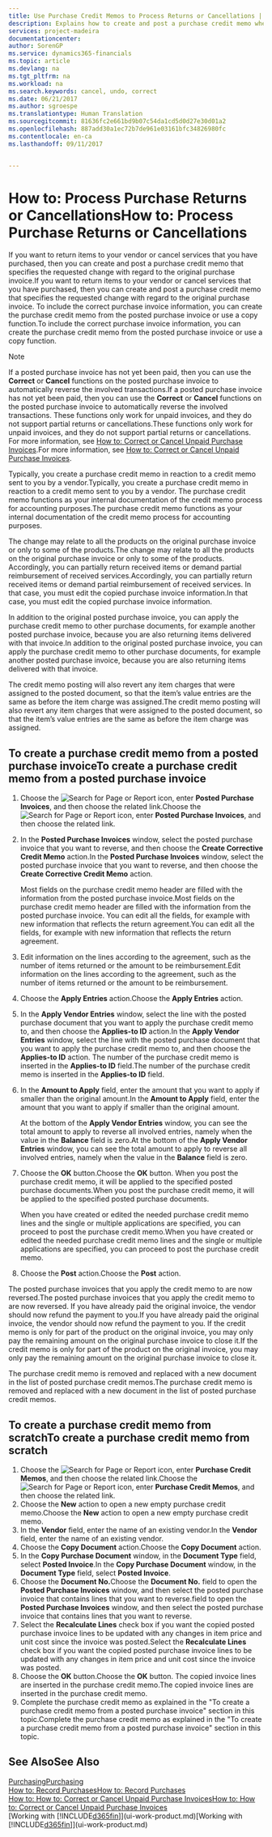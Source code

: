 ```yaml
---
title: Use Purchase Credit Memos to Process Returns or Cancellations | Microsoft Docs
description: Explains how to create and post a purchase credit memo when you want to return items to a vendor or cancel purchased services.
services: project-madeira
documentationcenter: 
author: SorenGP
ms.service: dynamics365-financials
ms.topic: article
ms.devlang: na
ms.tgt_pltfrm: na
ms.workload: na
ms.search.keywords: cancel, undo, correct
ms.date: 06/21/2017
ms.author: sgroespe
ms.translationtype: Human Translation
ms.sourcegitcommit: 81636fc2e661bd9b07c54da1cd5d0d27e30d01a2
ms.openlocfilehash: 887add30a1ec72b7de961e03161bfc34826980fc
ms.contentlocale: en-ca
ms.lasthandoff: 09/11/2017


---
```

# <a name="how-to-process-purchase-returns-or-cancellations"></a><span data-ttu-id="9b007-103">How to: Process Purchase Returns or Cancellations</span><span class="sxs-lookup"><span data-stu-id="9b007-103">How to: Process Purchase Returns or Cancellations</span></span>
<span data-ttu-id="9b007-104">If you want to return items to your vendor or cancel services that you have purchased, then you can create and post a purchase credit memo that specifies the requested change with regard to the original purchase invoice.</span><span class="sxs-lookup"><span data-stu-id="9b007-104">If you want to return items to your vendor or cancel services that you have purchased, then you can create and post a purchase credit memo that specifies the requested change with regard to the original purchase invoice.</span></span> <span data-ttu-id="9b007-105">To include the correct purchase invoice information, you can create the purchase credit memo from the posted purchase invoice or use a copy function.</span><span class="sxs-lookup"><span data-stu-id="9b007-105">To include the correct purchase invoice information, you can create the purchase credit memo from the posted purchase invoice or use a copy function.</span></span>

> [!NOTE]  
>   <span data-ttu-id="9b007-106">If a posted purchase invoice has not yet been paid, then you can use the **Correct** or **Cancel** functions on the posted purchase invoice to automatically reverse the involved transactions.</span><span class="sxs-lookup"><span data-stu-id="9b007-106">If a posted purchase invoice has not yet been paid, then you can use the **Correct** or **Cancel** functions on the posted purchase invoice to automatically reverse the involved transactions.</span></span> <span data-ttu-id="9b007-107">These functions only work for unpaid invoices, and they do not support partial returns or cancellations.</span><span class="sxs-lookup"><span data-stu-id="9b007-107">These functions only work for unpaid invoices, and they do not support partial returns or cancellations.</span></span> <span data-ttu-id="9b007-108">For more information, see [How to: Correct or Cancel Unpaid Purchase Invoices](purchasing-how-correct-cancel-unpaid-purchase-invoices.md).</span><span class="sxs-lookup"><span data-stu-id="9b007-108">For more information, see [How to: Correct or Cancel Unpaid Purchase Invoices](purchasing-how-correct-cancel-unpaid-purchase-invoices.md).</span></span>

<span data-ttu-id="9b007-109">Typically, you create a purchase credit memo in reaction to a credit memo sent to you by a vendor.</span><span class="sxs-lookup"><span data-stu-id="9b007-109">Typically, you create a purchase credit memo in reaction to a credit memo sent to you by a vendor.</span></span> <span data-ttu-id="9b007-110">The purchase credit memo functions as your internal documentation of the credit memo process for accounting purposes.</span><span class="sxs-lookup"><span data-stu-id="9b007-110">The purchase credit memo functions as your internal documentation of the credit memo process for accounting purposes.</span></span>

<span data-ttu-id="9b007-111">The change may relate to all the products on the original purchase invoice or only to some of the products.</span><span class="sxs-lookup"><span data-stu-id="9b007-111">The change may relate to all the products on the original purchase invoice or only to some of the products.</span></span> <span data-ttu-id="9b007-112">Accordingly, you can partially return received items or demand partial reimbursement of received services.</span><span class="sxs-lookup"><span data-stu-id="9b007-112">Accordingly, you can partially return received items or demand partial reimbursement of received services.</span></span> <span data-ttu-id="9b007-113">In that case, you must edit the copied purchase invoice information.</span><span class="sxs-lookup"><span data-stu-id="9b007-113">In that case, you must edit the copied purchase invoice information.</span></span>

<span data-ttu-id="9b007-114">In addition to the original posted purchase invoice, you can apply the purchase credit memo to other purchase documents, for example another posted purchase invoice, because you are also returning items delivered with that invoice.</span><span class="sxs-lookup"><span data-stu-id="9b007-114">In addition to the original posted purchase invoice, you can apply the purchase credit memo to other purchase documents, for example another posted purchase invoice, because you are also returning items delivered with that invoice.</span></span>

<span data-ttu-id="9b007-115">The credit memo posting will also revert any item charges that were assigned to the posted document, so that the item’s value entries are the same as before the item charge was assigned.</span><span class="sxs-lookup"><span data-stu-id="9b007-115">The credit memo posting will also revert any item charges that were assigned to the posted document, so that the item’s value entries are the same as before the item charge was assigned.</span></span>

## <a name="to-create-a-purchase-credit-memo-from-a-posted-purchase-invoice"></a><span data-ttu-id="9b007-116">To create a purchase credit memo from a posted purchase invoice</span><span class="sxs-lookup"><span data-stu-id="9b007-116">To create a purchase credit memo from a posted purchase invoice</span></span>
1. <span data-ttu-id="9b007-117">Choose the ![Search for Page or Report](media/ui-search/search_small.png "Search for Page or Report icon") icon, enter **Posted Purchase Invoices**, and then choose the related link.</span><span class="sxs-lookup"><span data-stu-id="9b007-117">Choose the ![Search for Page or Report](media/ui-search/search_small.png "Search for Page or Report icon") icon, enter **Posted Purchase Invoices**, and then choose the related link.</span></span>  
2. <span data-ttu-id="9b007-118">In the **Posted Purchase Invoices** window, select the posted purchase invoice that you want to reverse, and then choose the **Create Corrective Credit Memo** action.</span><span class="sxs-lookup"><span data-stu-id="9b007-118">In the **Posted Purchase Invoices** window, select the posted purchase invoice that you want to reverse, and then choose the **Create Corrective Credit Memo** action.</span></span>

    <span data-ttu-id="9b007-119">Most fields on the purchase credit memo header are filled with the information from the posted purchase invoice.</span><span class="sxs-lookup"><span data-stu-id="9b007-119">Most fields on the purchase credit memo header are filled with the information from the posted purchase invoice.</span></span> <span data-ttu-id="9b007-120">You can edit all the fields, for example with new information that reflects the return agreement.</span><span class="sxs-lookup"><span data-stu-id="9b007-120">You can edit all the fields, for example with new information that reflects the return agreement.</span></span>
3. <span data-ttu-id="9b007-121">Edit information on the lines according to the agreement, such as the number of items returned or the amount to be reimbursement.</span><span class="sxs-lookup"><span data-stu-id="9b007-121">Edit information on the lines according to the agreement, such as the number of items returned or the amount to be reimbursement.</span></span>
4. <span data-ttu-id="9b007-122">Choose the **Apply Entries** action.</span><span class="sxs-lookup"><span data-stu-id="9b007-122">Choose the **Apply Entries** action.</span></span>
5. <span data-ttu-id="9b007-123">In the **Apply Vendor Entries** window, select the line with the posted purchase document that you want to apply the purchase credit memo to, and then choose the **Applies-to ID** action.</span><span class="sxs-lookup"><span data-stu-id="9b007-123">In the **Apply Vendor Entries** window, select the line with the posted purchase document that you want to apply the purchase credit memo to, and then choose the **Applies-to ID** action.</span></span> <span data-ttu-id="9b007-124">The number of the purchase credit memo is inserted in the **Applies-to ID** field.</span><span class="sxs-lookup"><span data-stu-id="9b007-124">The number of the purchase credit memo is inserted in the **Applies-to ID** field.</span></span>
6. <span data-ttu-id="9b007-125">In the **Amount to Apply** field, enter the amount that you want to apply if smaller than the original amount.</span><span class="sxs-lookup"><span data-stu-id="9b007-125">In the **Amount to Apply** field, enter the amount that you want to apply if smaller than the original amount.</span></span>

    <span data-ttu-id="9b007-126">At the bottom of the **Apply Vendor Entries** window, you can see the total amount to apply to reverse all involved entries, namely when the value in the **Balance** field is zero.</span><span class="sxs-lookup"><span data-stu-id="9b007-126">At the bottom of the **Apply Vendor Entries** window, you can see the total amount to apply to reverse all involved entries, namely when the value in the **Balance** field is zero.</span></span>
7. <span data-ttu-id="9b007-127">Choose the **OK** button.</span><span class="sxs-lookup"><span data-stu-id="9b007-127">Choose the **OK** button.</span></span> <span data-ttu-id="9b007-128">When you post the purchase credit memo, it will be applied to the specified posted purchase documents.</span><span class="sxs-lookup"><span data-stu-id="9b007-128">When you post the purchase credit memo, it will be applied to the specified posted purchase documents.</span></span>

    <span data-ttu-id="9b007-129">When you have created or edited the needed purchase credit memo lines and the single or multiple applications are specified, you can proceed to post the purchase credit memo.</span><span class="sxs-lookup"><span data-stu-id="9b007-129">When you have created or edited the needed purchase credit memo lines and the single or multiple applications are specified, you can proceed to post the purchase credit memo.</span></span>
8. <span data-ttu-id="9b007-130">Choose the **Post** action.</span><span class="sxs-lookup"><span data-stu-id="9b007-130">Choose the **Post** action.</span></span>

<span data-ttu-id="9b007-131">The posted purchase invoices that you apply the credit memo to are now reversed.</span><span class="sxs-lookup"><span data-stu-id="9b007-131">The posted purchase invoices that you apply the credit memo to are now reversed.</span></span> <span data-ttu-id="9b007-132">If you have already paid the original invoice, the vendor should now refund the payment to you.</span><span class="sxs-lookup"><span data-stu-id="9b007-132">If you have already paid the original invoice, the vendor should now refund the payment to you.</span></span> <span data-ttu-id="9b007-133">If the credit memo is only for part of the product on the original invoice, you may only pay the remaining amount on the original purchase invoice to close it.</span><span class="sxs-lookup"><span data-stu-id="9b007-133">If the credit memo is only for part of the product on the original invoice, you may only pay the remaining amount on the original purchase invoice to close it.</span></span>

<span data-ttu-id="9b007-134">The purchase credit memo is removed and replaced with a new document in the list of posted purchase credit memos.</span><span class="sxs-lookup"><span data-stu-id="9b007-134">The purchase credit memo is removed and replaced with a new document in the list of posted purchase credit memos.</span></span>

## <a name="to-create-a-purchase-credit-memo-from-scratch"></a><span data-ttu-id="9b007-135">To create a purchase credit memo from scratch</span><span class="sxs-lookup"><span data-stu-id="9b007-135">To create a purchase credit memo from scratch</span></span>
1. <span data-ttu-id="9b007-136">Choose the ![Search for Page or Report](media/ui-search/search_small.png "Search for Page or Report icon") icon, enter **Purchase Credit Memos**, and then choose the related link.</span><span class="sxs-lookup"><span data-stu-id="9b007-136">Choose the ![Search for Page or Report](media/ui-search/search_small.png "Search for Page or Report icon") icon, enter **Purchase Credit Memos**, and then choose the related link.</span></span>
2. <span data-ttu-id="9b007-137">Choose the **New** action to open a new empty purchase credit memo.</span><span class="sxs-lookup"><span data-stu-id="9b007-137">Choose the **New** action to open a new empty purchase credit memo.</span></span>
3. <span data-ttu-id="9b007-138">In the **Vendor** field, enter the name of an existing vendor.</span><span class="sxs-lookup"><span data-stu-id="9b007-138">In the **Vendor** field, enter the name of an existing vendor.</span></span>
4. <span data-ttu-id="9b007-139">Choose the **Copy Document** action.</span><span class="sxs-lookup"><span data-stu-id="9b007-139">Choose the **Copy Document** action.</span></span>
5. <span data-ttu-id="9b007-140">In the **Copy Purchase Document** window, in the **Document Type** field, select **Posted Invoice**.</span><span class="sxs-lookup"><span data-stu-id="9b007-140">In the **Copy Purchase Document** window, in the **Document Type** field, select **Posted Invoice**.</span></span>
6. <span data-ttu-id="9b007-141">Choose the **Document No.**</span><span class="sxs-lookup"><span data-stu-id="9b007-141">Choose the **Document No.**</span></span> <span data-ttu-id="9b007-142">field to open the **Posted Purchase Invoices** window, and then select the posted purchase invoice that contains lines that you want to reverse.</span><span class="sxs-lookup"><span data-stu-id="9b007-142">field to open the **Posted Purchase Invoices** window, and then select the posted purchase invoice that contains lines that you want to reverse.</span></span>
7. <span data-ttu-id="9b007-143">Select the **Recalculate Lines** check box if you want the copied posted purchase invoice lines to be updated with any changes in item price and unit cost since the invoice was posted.</span><span class="sxs-lookup"><span data-stu-id="9b007-143">Select the **Recalculate Lines** check box if you want the copied posted purchase invoice lines to be updated with any changes in item price and unit cost since the invoice was posted.</span></span>
8. <span data-ttu-id="9b007-144">Choose the **OK** button.</span><span class="sxs-lookup"><span data-stu-id="9b007-144">Choose the **OK** button.</span></span> <span data-ttu-id="9b007-145">The copied invoice lines are inserted in the purchase credit memo.</span><span class="sxs-lookup"><span data-stu-id="9b007-145">The copied invoice lines are inserted in the purchase credit memo.</span></span>
9. <span data-ttu-id="9b007-146">Complete the purchase credit memo as explained in the "To create a purchase credit memo from a posted purchase invoice" section in this topic.</span><span class="sxs-lookup"><span data-stu-id="9b007-146">Complete the purchase credit memo as explained in the "To create a purchase credit memo from a posted purchase invoice" section in this topic.</span></span>

## <a name="see-also"></a><span data-ttu-id="9b007-147">See Also</span><span class="sxs-lookup"><span data-stu-id="9b007-147">See Also</span></span>
[<span data-ttu-id="9b007-148">Purchasing</span><span class="sxs-lookup"><span data-stu-id="9b007-148">Purchasing</span></span>](purchasing-manage-purchasing.md)  
[<span data-ttu-id="9b007-149">How to: Record Purchases</span><span class="sxs-lookup"><span data-stu-id="9b007-149">How to: Record Purchases</span></span>](purchasing-how-record-purchases.md)  
[<span data-ttu-id="9b007-150">How to: How to: Correct or Cancel Unpaid Purchase Invoices</span><span class="sxs-lookup"><span data-stu-id="9b007-150">How to: How to: Correct or Cancel Unpaid Purchase Invoices</span></span>](purchasing-how-correct-cancel-unpaid-purchase-invoices.md)  
<span data-ttu-id="9b007-151">[Working with [!INCLUDE[d365fin](includes/d365fin_md.md)]](ui-work-product.md)</span><span class="sxs-lookup"><span data-stu-id="9b007-151">[Working with [!INCLUDE[d365fin](includes/d365fin_md.md)]](ui-work-product.md)</span></span>

